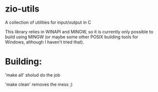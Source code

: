 # zio-utils
A collection of utilities for input/output in C

This library relies in WINAPI and MINGW, so it is currently only possible to build using MINGW (or maybe some other POSIX building tools for Windows, although I haven't tried that).

# Building:
'make all' sholud do the job

'make clean' removes the mess ;)
